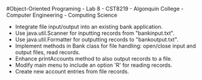 #Object-Oriented Programing - Lab 8 - CST8219 - Algonquin College - Computer Engineering - Computing Science

-  Integrate file input/output into an existing bank application.
-  Use java.util.Scanner for inputting records from "bankinput.txt".
-  Use java.util.Formatter for outputting records to "bankoutput.txt".
-  Implement methods in Bank class for file handling: open/close input and output files, read records.
-  Enhance printAccounts method to also output records to a file.
-  Modify main menu to include an option 'R' for reading records.
-  Create new account entries from file records.
